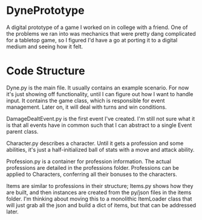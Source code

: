 # DynePrototype

A digital prototype of a game I worked on in college with a friend. One of the problems we ran into was mechanics that were pretty dang complicated for a tabletop game, so I figured I'd have a go at porting it to a digital medium and seeing how it felt.

# Code Structure
Dyne.py is the main file. It usually contains an example scenario. For now it's just showing off functionality, until I can figure out how I want to handle input. It contains the game class, which is responsible for event management. Later on, it will deal with turns and win conditions.

DamageDealtEvent.py is the first event I've created. I'm still not sure what it is that all events have in common such that I can abstract to a single Event parent class.

Character.py describes a character. Until it gets a profession and some abilities, it's just a half-initialized ball of stats with a move and attack ability.

Profession.py is a container for profession information. The actual professions are detailed in the professions folder. Professions can be applied to Characters, conferring all their bonuses to the characters.

Items are similar to professions in their structure; Items.py shows how they are built, and then instances are created from the py/json files in the items folder. I'm thinking about moving this to a monolithic ItemLoader class that will just grab all the json and build a dict of items, but that can be addressed later.
